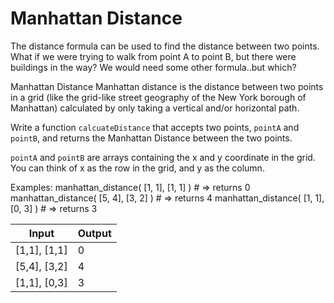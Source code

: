 # Manhattan Distance

The distance formula can be used to find the distance between two points. What if we were trying to walk from point A to point B, but there were buildings in the way? We would need some other formula..but which?

Manhattan Distance
Manhattan distance is the distance between two points in a grid (like the grid-like street geography of the New York borough of Manhattan) calculated by only taking a vertical and/or horizontal path.

Write a function ```calcuateDistance``` that accepts two points, ```pointA``` and ```pointB```, and returns the Manhattan Distance between the two points.

```pointA``` and ```pointB``` are arrays containing the x and y coordinate in the grid. You can think of x as the row in the grid, and y as the column.

Examples:
manhattan_distance( [1, 1], [1, 1] ) # => returns 0
manhattan_distance( [5, 4], [3, 2] ) # => returns 4
manhattan_distance( [1, 1], [0, 3] ) # => returns 3

|Input         | Output|
|--------------|-------|
|[1,1], [1,1]  | 0     |
|[5,4], [3,2]  | 4     |
|[1,1], [0,3]  | 3     |
